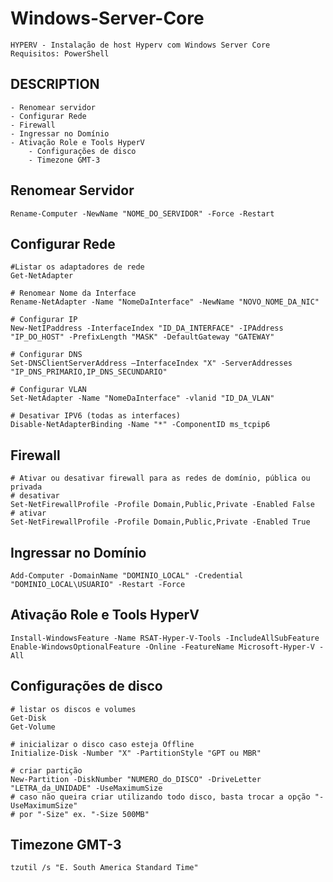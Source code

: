 # Windows-Server-Core
    HYPERV - Instalação de host Hyperv com Windows Server Core
    Requisitos: PowerShell
    
## DESCRIPTION

	- Renomear servidor
 	- Configurar Rede
 	- Firewall
  	- Ingressar no Domínio
   	- Ativação Role e Tools HyperV
    	- Configurações de disco
     	- Timezone GMT-3

## Renomear Servidor

	Rename-Computer -NewName "NOME_DO_SERVIDOR" -Force -Restart


## Configurar Rede
	#Listar os adaptadores de rede
	Get-NetAdapter

 	# Renomear Nome da Interface
  	Rename-NetAdapter -Name "NomeDaInterface" -NewName "NOVO_NOME_DA_NIC"

 	# Configurar IP
	New-NetIPaddress -InterfaceIndex "ID_DA_INTERFACE" -IPAddress "IP_DO_HOST" -PrefixLength "MASK" -DefaultGateway "GATEWAY"

 	# Configurar DNS
  	Set-DNSClientServerAddress –InterfaceIndex "X" -ServerAddresses "IP_DNS_PRIMARIO,IP_DNS_SECUNDARIO"

	# Configurar VLAN
	Set-NetAdapter -Name "NomeDaInterface" -vlanid "ID_DA_VLAN"

	# Desativar IPV6 (todas as interfaces)
	Disable-NetAdapterBinding -Name "*" -ComponentID ms_tcpip6



## Firewall
	
 	# Ativar ou desativar firewall para as redes de domínio, pública ou privada
	# desativar
	Set-NetFirewallProfile -Profile Domain,Public,Private -Enabled False
	# ativar
	Set-NetFirewallProfile -Profile Domain,Public,Private -Enabled True

## Ingressar no Domínio

	Add-Computer -DomainName "DOMINIO_LOCAL" -Credential "DOMINIO_LOCAL\USUARIO" -Restart -Force

## Ativação Role e Tools HyperV

	Install-WindowsFeature -Name RSAT-Hyper-V-Tools -IncludeAllSubFeature
	Enable-WindowsOptionalFeature -Online -FeatureName Microsoft-Hyper-V -All

## Configurações de disco
	# listar os discos e volumes
	Get-Disk
	Get-Volume
 	
  	# inicializar o disco caso esteja Offline
	Initialize-Disk -Number "X" -PartitionStyle "GPT ou MBR"

 	# criar partição
	New-Partition -DiskNumber "NUMERO_do_DISCO" -DriveLetter "LETRA_da_UNIDADE" -UseMaximumSize
	# caso não queira criar utilizando todo disco, basta trocar a opção "-UseMaximumSize"
	# por "-Size" ex. "-Size 500MB"

## Timezone GMT-3
	tzutil /s "E. South America Standard Time"




